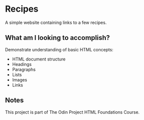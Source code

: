 # Recipes 
A simple website containing links to a few recipes.

## What am I looking to accomplish?
Demonstrate understanding of basic HTML concepts:
- HTML document structure
- Headings
- Paragraphs
- Lists
- Images
- Links

## Notes
This project is part of The Odin Project HTML Foundations Course. 